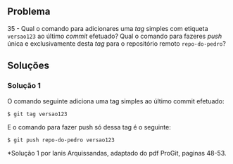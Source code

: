 ## Problema

35 - Qual o comando para adicionares uma _tag_ simples com etiqueta `versao123`
ao último _commit_ efetuado? Qual o comando para fazeres _push_ única e
exclusivamente desta _tag_ para o repositório remoto `repo-do-pedro`?

## Soluções 

### Solução 1

O comando seguinte adiciona uma tag simples ao último commit efetuado:

```
$ git tag versao123
```

E o comando para fazer push só dessa tag é o seguinte:

```
$ git push repo-do-pedro versao123
```



*Solução 1 por Ianis Arquissandas, adaptado do pdf ProGit, paginas 48-53.